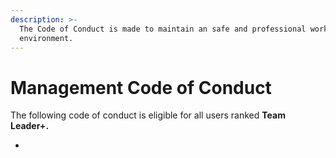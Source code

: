 ```yaml
---
description: >-
  The Code of Conduct is made to maintain an safe and professional working
  environment.
---
```


# Management Code of Conduct

The following code of conduct is eligible for all users ranked **Team Leader+.**

*
